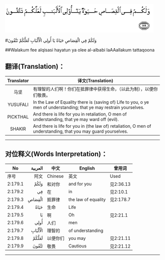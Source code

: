 ![002:179](images/002_179.gif)

#وَلَكُمْ فِي الْقِصَاصِ حَيَاةٌ يَا أُولِي الْأَلْبَابِ لَعَلَّكُمْ تَتَّقُونَ 

##Walakum fee alqisasi hayatun ya olee al-albabi laAAallakum tattaqoona 

## 翻译(Translation)：

| Translator | 译文(Translation)                                            |
| :--------: | ------------------------------------------------------------ |
|    马坚    | 有理智的人们啊！你们在抵罪律中获得生命，（以此为制），以便你们敬畏。 |
|  YUSUFALI  | In the Law of Equality there is (saving of) Life to you, o ye men of understanding; that ye may restrain yourselves. |
|  PICKTHAL  | And there is life for you in retaliation, O men of understanding, that ye may ward off (evil). |
|   SHAKIR   | And there is life for you in (the law of) retaliation, O men of understanding, that you may guard yourselves. |

---

## 对位释义(Words Interpretation)：

| No   | العربية | 中文    | English | 曾用词 |
| ---- | ------: | ------- | ------- | ------ |
| 序号 |    阿文 | Chinese | 英文    | Used   |
| 2:179.1 | وَلَكُمْ    | 和对你   | and for you         | 见2:36.13 |
| 2:179.2 | فِي      | 在       | in                  | 见2:10.1  |
| 2:179.3 | الْقِصَاصِ  | 抵罪律   | the law of equality | 见2:178.7 |
| 2:179.4 | حَيَاةٌ    | 生命     | Life                |           |
| 2:179.5 | يَا      | 啊       | Oh                  | 见2:21.1  |
| 2:179.6 | أُولِي    | 人们     | men                 |           |
| 2:179.7 | الْأَلْبَابِ | 理智的   | of understanding    |           |
| 2:179.8 | لَعَلَّكُمْ   | 以便你们 | you may             | 见2:21.11 |
| 2:179.9 | تَتَّقُونَ   | 敬畏     | Cautious            | 见2:21.12 |

---
